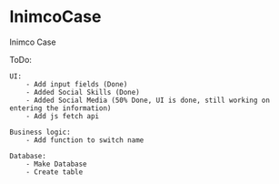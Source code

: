 # InimcoCase
Inimco Case

ToDo:

    UI:
        - Add input fields (Done)
        - Added Social Skills (Done)
        - Added Social Media (50% Done, UI is done, still working on entering the information)
        - Add js fetch api

    Business logic:
        - Add function to switch name
    
    Database:
        - Make Database
        - Create table
